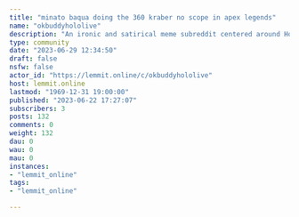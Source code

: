 ```yaml
---
title: "minato baqua doing the 360 kraber no scope in apex legends" 
name: "okbuddyhololive"
description: "An ironic and satirical meme subreddit centered around Hololive and other Hololive-related V-tubers."
type: community
date: "2023-06-29 12:34:50"
draft: false
nsfw: false
actor_id: "https://lemmit.online/c/okbuddyhololive"
host: lemmit.online
lastmod: "1969-12-31 19:00:00"
published: "2023-06-22 17:27:07"
subscribers: 3
posts: 132
comments: 0
weight: 132
dau: 0
wau: 0
mau: 0
instances:
- "lemmit_online"
tags: 
- "lemmit_online"

---
```

